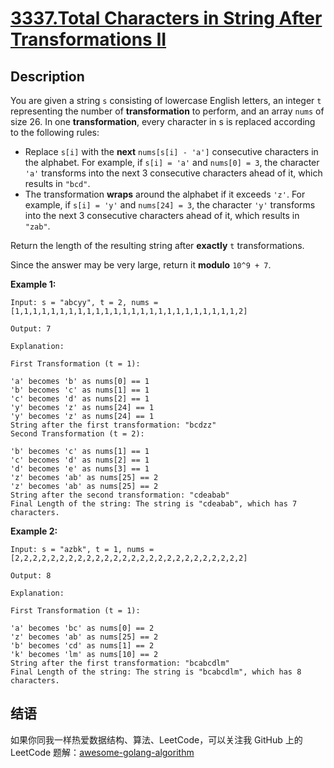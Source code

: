 # [3337.Total Characters in String After Transformations II][title]

## Description
You are given a string `s` consisting of lowercase English letters, an integer `t` representing the number of **transformation** to perform, and an array `nums` of size 26. In one **transformation**, every character in s is replaced according to the following rules:

- Replace `s[i]` with the **next** `nums[s[i] - 'a']` consecutive characters in the alphabet. For example, if `s[i] = 'a'` and `nums[0] = 3`, the character `'a'` transforms into the next 3 consecutive characters ahead of it, which results in `"bcd"`.
- The transformation **wraps** around the alphabet if it exceeds `'z'`. For example, if `s[i] = 'y'` and `nums[24] = 3`, the character `'y'` transforms into the next 3 consecutive characters ahead of it, which results in `"zab"`.

Return the length of the resulting string after **exactly** `t` transformations.

Since the answer may be very large, return it **modulo** `10^9 + 7`.

**Example 1:**

```
Input: s = "abcyy", t = 2, nums = [1,1,1,1,1,1,1,1,1,1,1,1,1,1,1,1,1,1,1,1,1,1,1,1,1,2]

Output: 7

Explanation:

First Transformation (t = 1):

'a' becomes 'b' as nums[0] == 1
'b' becomes 'c' as nums[1] == 1
'c' becomes 'd' as nums[2] == 1
'y' becomes 'z' as nums[24] == 1
'y' becomes 'z' as nums[24] == 1
String after the first transformation: "bcdzz"
Second Transformation (t = 2):

'b' becomes 'c' as nums[1] == 1
'c' becomes 'd' as nums[2] == 1
'd' becomes 'e' as nums[3] == 1
'z' becomes 'ab' as nums[25] == 2
'z' becomes 'ab' as nums[25] == 2
String after the second transformation: "cdeabab"
Final Length of the string: The string is "cdeabab", which has 7 characters.
```

**Example 2:**

```
Input: s = "azbk", t = 1, nums = [2,2,2,2,2,2,2,2,2,2,2,2,2,2,2,2,2,2,2,2,2,2,2,2,2,2]

Output: 8

Explanation:

First Transformation (t = 1):

'a' becomes 'bc' as nums[0] == 2
'z' becomes 'ab' as nums[25] == 2
'b' becomes 'cd' as nums[1] == 2
'k' becomes 'lm' as nums[10] == 2
String after the first transformation: "bcabcdlm"
Final Length of the string: The string is "bcabcdlm", which has 8 characters.
```

## 结语

如果你同我一样热爱数据结构、算法、LeetCode，可以关注我 GitHub 上的 LeetCode 题解：[awesome-golang-algorithm][me]

[title]: https://leetcode.com/problems/total-characters-in-string-after-transformations-ii/
[me]: https://github.com/kylesliu/awesome-golang-algorithm
